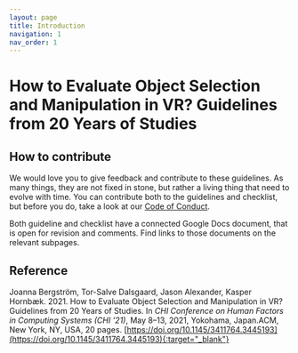 ```yaml
---
layout: page
title: Introduction
navigation: 1
nav_order: 1
---
```


# How to Evaluate Object Selection and Manipulation in VR? Guidelines from 20 Years of Studies

## How to contribute
We would love you to give feedback and contribute to these guidelines. As many things, they are not fixed in stone, but rather a living thing that need to evolve with time. You can contribute both to the guidelines and checklist, but before you do, take a look at our [Code of Conduct][coc].

Both guideline and checklist have a connected Google Docs document, that is open for revision and comments. Find links to those documents on the relevant subpages. 

## Reference
Joanna Bergström, Tor-Salve Dalsgaard, Jason Alexander, Kasper Hornbæk. 2021. How to Evaluate Object Selection and Manipulation in VR? Guidelines from 20 Years of Studies. In *CHI Conference on Human Factors in Computing Systems (CHI ’21)*, May 8–13, 2021, Yokohama, Japan.ACM, New York, NY, USA, 20 pages. [https://doi.org/10.1145/3411764.3445193](https://doi.org/10.1145/3411764.3445193){:target="_blank"}

[coc]: https://github.com/TorSalve/vrevaluation-test/wiki/Code-of-conduct
